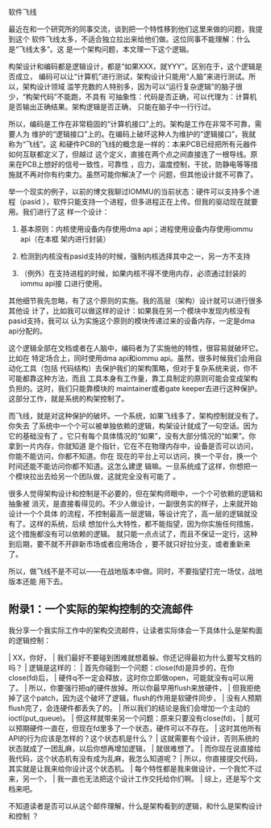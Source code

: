     
软件飞线

最近在和一个研究所的同事交流，谈到把一个特性移到他们这里来做的问题，我提到这个
软件飞线太多，不适合独立拉出来给他们做。这位同事不能理解：什么是“飞线太多”。这
是一个架构问题，本文理一下这个逻辑。

构架设计和编码都是逻辑设计，都是“如果XXX，就YYY”。区别在于，这个逻辑是否成立，
编码可以让“计算机”进行测试，架构设计只能用“人脑”来进行测试。所以，架构设计领域
滥竽充数的人特别多，因为可以“运行复杂逻辑”的脑子很少，“构架代码”不能跑，不具有
可抽象性：代码是否正确，可以代理为：计算机是否输出正确结果。架构逻辑是否正确，
只能在脑子中一行行过。

所以，编码是工作在非常稳固的“计算机接口”上的。架构是工作在非常不可靠，需要人为
维护的“逻辑接口”上的。在编码上破坏这种人为维护的“逻辑接口”，我就称为“飞线”。这
和硬件PCB的飞线的概念是一样的：本来PCB已经把所有元器件如何互联都定义了，但越过
这个定义，直接在两个点之间直接连了一根导线。原来在PCB上想好的信号一致性，可靠性
，应力，温度控制，干扰，防静电等等措施就不再对你有约束力。虽然可能你解决了一个
问题，但其他设计就不可靠了。

举一个现实的例子，以前的博文我聊过IOMMU的当前状态：硬件可以支持多个进程（pasid
），软件只能支持一个进程，但多进程正在上传。但我的驱动现在就要用。我们进行了这
样一个设计：

1. 基本原则：内核使用设备内存使用dma api；进程使用设备内存使用iommu api（在本框
  架内进行封装）

2. 检测到内核没有pasid支持的时候，强制内核选择其中之一，另一方不支持

3. （例外）在支持进程的时候，如果内核不得不使用内存，必须通过封装的iommu api接
  口进行使用。

其他细节我先忽略，有了这个原则的实施。我的高层（架构）设计就可以进行很多其他设
计了，比如我可以做这样的设计：如果我在另一个模块中发现内核没有pasid支持，我可以
认为实施这个原则的模块传递过来的设备内存，一定是dma api分配的。

这个逻辑全部在文档或者在人脑中，编码者为了实施他的特性，很容易就破坏它。比如在
特定场合上，同时使用dma api和iommu api。虽然，很多时候我们会用自动化工具（包括
代码结构）去保护我们的架构策略，但对于复杂系统来说，你不可能都靠这种方法，而且
工具本身有工作量，靠工具制定的原则可能会变成架构负担的。这时，我们只能靠模块的
maintainer或者gate keeper去进行这种保护。这部分工作，就是系统的构架控制了。

而飞线，就是对这种保护的破坏。一个系统，如果飞线多了，架构控制就没有了。你失去
了系统中一个个可以被单独依赖的逻辑，构架设计就成了一句空话。因为它的基础没有了
。它只有每个具体情况的“如果”，没有大部分情况的“如果”。你拿到一片内存，你就知道
是个指针，它在不在物理内存中，设备是否可以访问，你能不能访问，你都不知道。你在
现在的平台上可以访问，换一个平台，换一个时间还能不能访问你都不知道。这怎么建逻
辑嘛。一旦系统成了这样，你想把一个模块拉出去给另一个团队做，这就完全没有可能了
。

很多人觉得架构设计和控制是不必要的，但在架构师眼中，一个个可依赖的逻辑和抽象被
消灭，是直接看得见的。不少人做设计，一副很务实的样子，上来就开始设计一个个具体
的流程，不控制最高一层逻辑，等设计完了，高一层的逻辑就没有了。这样的系统，后续
想加什么大特性，都不能指望，因为你实施任何措施，这个措施都没有可以依赖的逻辑。
就只能一点点试了，而且不保证一定行，这种到后期，要不就不开辟新市场或者应用场合
，要不就只好拉分支，或者重新来了。

所以，做飞线不是不可以——在战地版本中做。同时，不要指望打完一场仗，战地版本还能
用下去。

## 附录1：一个实际的架构控制的交流邮件

我分享一个我实际工作中的架构交流邮件，让读者实际体会一下具体什么是架构面的逻辑控制：

  | XX，你好，
  | 我们最好不要碰到困难就想着躲。你还记得最初为什么要写文档的吗？
  | 逻辑是这样的：
  | 首先你碰到一个问题：close(fd)是异步的，在你close(fd)后，
  | 硬件q不一定会释放，这时你立即做open，可能就没有q可以用了。
  | 所以，你要强行把q的硬件放掉。所以你最早用flush来放硬件，
  | 但我拒绝掉了这个patch，因为这个破坏了逻辑，flush的作用是软硬件同步，
  | 没有人预期flush完了，会连硬件都丢失了的。
  | 所以我们的结论是我们会增加一个主动的ioctl(put_queue)。
  | 但这样就带来另一个问题：原来只要没有close(fd)，
  | 就可以预期硬件一直在，但现在fd里多了一个状态，硬件可以不存在。
  | 这时其他所有API的行为应该是怎样的？这个状态机是什么？
  | 这就需要有个设计，否则系统的状态就成了一团乱麻，以后你想再增加逻辑，
  | 就很难想了。
  | 而你现在说直接给我代码，这个状态机有没有成为乱麻，我怎么知道呢？
  | 所以，你直接提交代码，其实就是让我来给你设计这个状态机。
  | 每个特性都是我来做设计，一个我忙不过来，另一个，
  | 我一直也无法把这个设计工作交托给你们啊。
  | 综上，还是写个文档来吧。

不知道读者是否可以从这个邮件理解，什么是架构看到的逻辑，和什么是架构设计和控制
？
